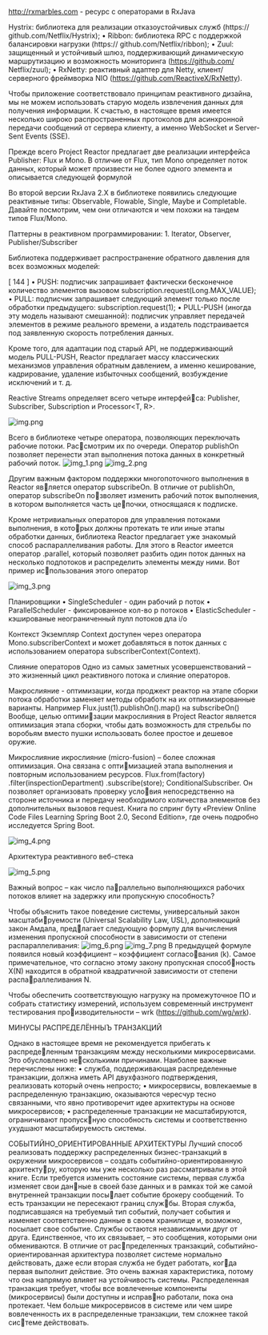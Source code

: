 http://rxmarbles.com - ресурс с операторами в RxJava

Hystrix: библиотека для реализации отказоустойчивых служб (https://
github.com/Netflix/Hystrix);
• Ribbon: библиотека RPC с поддержкой балансировки нагрузки (https://
github.com/Netflix/ribbon);
• Zuul: защищенный и устойчивый шлюз, поддерживающий динамическую маршрутизацию и возможность мониторинга (https://github.com/
Netflix/zuul);
• RxNetty: реактивный адаптер для Netty, клиент/серверного фреймворка
NIO (https://github.com/ReactiveX/RxNetty).

Чтобы приложение соответствовало принципам реактивного дизайна, мы не
можем использовать старую модель извлечения данных для получения информации. 
К счастью, в настоящее время имеется несколько широко распространенных
протоколов для асинхронной передачи сообщений от сервера клиенту, а именно
WebSocket и Server-Sent Events (SSE).

Прежде всего Project Reactor предлагает две реализации интерфейса Publisher<T>:
Flux<T> и Mono<T>.
В отличие от Flux, тип Mono определяет поток данных, который может произвести
не более одного элемента и описывается следующей формулой

Во второй версии RxJava 2.X в библиотеке появились следующие реактивные типы: Observable,
Flowable, Single, Maybe и Completable. Давайте посмотрим, чем они отличаются
и чем похожи на тандем типов Flux/Mono.

Паттерны в реактивном программировании:
    1. Iterator, Observer, Publisher/Subscriber

Библиотека поддерживает распространение обратного давления для всех возможных моделей:

[ 144 ]
• PUSH: подписчик запрашивает фактически бесконечное количество элементов 
вызовом subscription.request(Long.MAX_VALUE);
• PULL: подписчик запрашивает следующий элемент только после обработки
предыдущего: subscription.request(1);
• PULL-PUSH (иногда эту модель называют смешанной): 
подписчик управляет передачей элементов в режиме реального времени, 
а издатель подстраивается под заявленную скорость потребления данных.

Кроме того, для адаптации под старый API, 
не поддерживающий модель PULL-PUSH, 
Reactor предлагает массу классических механизмов управления обратным
давлением, а именно кеширование, кадрирование, 
удаление избыточных сообщений, возбуждение исключений и т. д.

Reactive Streams определяет всего четыре интерфейса: Publisher<T>, Subscriber<T>, Subscription и Processor<T, R>.

![img.png](img.png)

Всего
в библиотеке четыре оператора, позволяющих переключать рабочие потоки.
Рассмотрим их по очереди.
Оператор publishOn позволяет перенести этап выполнения потока данных
в конкретный рабочий поток.
![img_1.png](img_1.png)
![img_2.png](img_2.png)

Другим важным фактором поддержки многопоточного выполнения в Reactor является оператор subscribeOn. 
В отличие от publishOn, оператор subscribeOn позволяет изменить рабочий поток выполнения, 
в котором выполняется часть цепочки, относящаяся к подписке.

Кроме нетривиальных операторов для управления потоками выполнения, в которых должны протекать те или иные этапы обработки данных, библиотека Reactor
предлагает уже знакомый способ распараллеливания работы. Для этого в Reactor
имеется оператор .parallel, который позволяет разбить один поток данных на
несколько подпотоков и  распределить элементы между ними. Вот пример использования этого оператор

![img_3.png](img_3.png)



Планировщики
• SingleScheduler - один рабочий р поток
• ParallelScheduler - фиксированное кол-во р потоков
• ElasticScheduler - кэшированые неограниченный пулл потоков дла i/o

Контекст
Экземпляр Context
доступен через оператора Mono.subscriberContext и  может добавляться в  поток
данных с использованием оператора subscriberContext(Context).

Слияние операторов
Одно из самых заметных
усовершенствований – это жизненный цикл реактивного потока и  слияние
операторов. 

Макрослияние - 
оптимизации, когда проджект реактор на этапе сборки потока обработки заменяет методы обработк на их отпимизированные варианты.
Например Flux.just(1).publishOn().map() на subscribeOn()
Вообще, целью оптимизации макрослияния в Project Reactor является оптимизация этапа сборки, чтобы
дать возможность для стрельбы по воробьям вместо пушки использовать более
простое и дешевое оружие.

Микрослияние
икрослияние (micro-fusion) – более сложная оптимизация. 
Она связана с оптимизацией этапа выполнения и повторным использованием ресурсов.
Flux.from(factory)
.filter(inspectionDepartment)
.subscribe(store);
ConditionalSubscriber. Он позволяет организовать проверку условия непосредственно на стороне источника и передачу необходимого количества
элементов без дополнительных вызовов request.
Книга по спринг буту «Preview Online Code Files Learning Spring Boot 2.0, Second Edition», где очень
подробно исследуется Spring Boot.

![img_4.png](img_4.png)

Архитектура реактивного веб-стека

![img_5.png](img_5.png)

Важный вопрос – как число параллельно выполняющихся рабочих потоков влияет на задержку или пропускную
способность?

Чтобы объяснить такое поведение системы, универсальный закон масштабируемости (Universal Scalability Law, USL), дополняющий закон Амдала, предлагает следующую формулу для вычисления изменения пропускной способности
в зависимости от степени распараллеливания:
![img_6.png](img_6.png)
![img_7.png](img_7.png)
В предыдущей формуле появился новый коэффициент – коэффициент согласования (k). Самое примечательное, что согласно этому закону пропускная способность X(N) находится в обратной квадратичной зависимости от степени распараллеливания N.



Чтобы обеспечить соответствующую нагрузку на промежуточное ПО и собрать
статистику измерений, используем современный инструмент тестирования производительности – wrk (https://github.com/wg/wrk).

МИНУСЫ РАСПРЕДЕЛЁННЫЪ ТРАНЗАКЦИЙ

Однако в настоящее время не рекомендуется прибегать к распределенным транзакциям между несколькими микросервисами. Это обусловлено несколькими причинами. Наиболее важные перечислены ниже:
• служба, поддерживающая распределенные транзакции, должна иметь API
двухфазного подтверждения, реализовать который очень непросто;
• микросервисы, вовлекаемые в  распределенную транзакцию, оказываются
чересчур тесно связанными, что явно противоречит идее архитектуры на
основе микросервисов;
• распределенные транзакции не масштабируются, ограничивают пропускную способность системы и  соответственно ухудшают масштабируемость
системы.

СОБЫТИЙНО_ОРИЕНТИРОВАННЫЕ АРХИТЕКТУРЫ
Лучший способ реализовать поддержку распределенных бизнес-транзакций
в окружении микросервисов – создать событийно-ориентированную архитектуру, которую мы уже несколько раз рассматривали в этой книге.
Если требуется изменить состояние системы, первая служба изменяет свои данные в своей базе данных и в рамках той же самой внутренней транзакции посылает событие брокеру сообщений. То есть транзакции не пересекают границ службы. Вторая служба, подписавшаяся на требуемый тип событий, получает события
и  изменяет соответственно данные в  своем хранилище и, возможно, посылает
свое событие. Службы остаются независимыми друг от друга. Единственное, что
их связывает, – это сообщения, которыми они обмениваются. В отличие от распределенных транзакций, событийно-ориентированная архитектура позволяет
системе нормально действовать, даже если вторая служба не будет работать, когда первая выполнит действие. Это очень важная характеристика, потому что она
напрямую влияет на устойчивость системы. Распределенная транзакция требует,
чтобы все вовлеченные компоненты (микросервисы) были доступны и  исправно работали, пока она протекает. Чем больше микросервисов в системе или чем
шире вовлеченность их в  распределенные транзакции, тем сложнее такой системе действовать.
